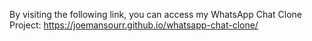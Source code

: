 By visiting the following link, you can access my WhatsApp Chat Clone Project: https://joemansourr.github.io/whatsapp-chat-clone/

